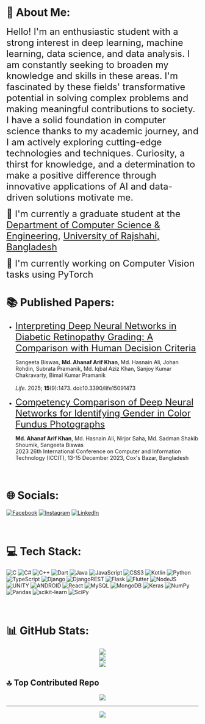 # 💫 About Me:
<font size=5>Hello! I'm an enthusiastic student with a strong interest in deep learning, machine learning, data science, and data analysis. I am constantly seeking to broaden my knowledge and skills in these areas. I'm fascinated by these fields' transformative potential in solving complex problems and making meaningful contributions to society. I have a solid foundation in computer science thanks to my academic journey, and I am actively exploring cutting-edge technologies and techniques. Curiosity, a thirst for knowledge, and a determination to make a positive difference through innovative applications of AI and data-driven solutions motivate me.</font>

<font size=5> 📖 I'm currently a graduate student at the [Department of Computer Science & Engineering](https://ru.ac.bd/cse), [University of Rajshahi, Bangladesh](https://ru.ac.bd)</font>

<font size=5>📍 I'm currently working on Computer Vision tasks using PyTorch</font>


# 📚 Published Papers:
- <font size=5> [Interpreting Deep Neural Networks in Diabetic Retinopathy Grading: A Comparison with Human Decision Criteria](https://doi.org/10.3390/life15091473)</font>
  
    Sangeeta Biswas, **Md. Ahanaf Arif Khan**, Md. Hasnain Ali, Johan Rohdin, Subrata Pramanik, Md. Iqbal Aziz Khan, Sanjoy Kumar Chakravarty, Bimal Kumar Pramanik  
    <br> _Life_. 2025; **15**(9):1473. doi:10.3390/life15091473

- <font size=5> [Competency Comparison of Deep Neural Networks for Identifying Gender in Color Fundus Photographs](https://doi.org/10.1109/ICCIT60459.2023.10441623)</font>

    **Md. Ahanaf Arif Khan**, Md. Hasnain Ali, Nirjor Saha, Md. Sadman Shakib Shoumik, Sangeeta Biswas
    <br> 2023 26th International Conference on Computer and Information Technology (ICCIT), 13-15 December 2023, Cox's Bazar, Bangladesh
<br><br><br>

# 🌐 Socials:
[![Facebook](https://img.shields.io/badge/Facebook-%231877F2.svg?logo=Facebook&logoColor=white)](https://facebook.com/ahanaf019) [![Instagram](https://img.shields.io/badge/Instagram-%23E4405F.svg?logo=Instagram&logoColor=white)](https://instagram.com/ahanaf019) [![LinkedIn](https://img.shields.io/badge/LinkedIn-%230077B5.svg?logo=linkedin&logoColor=white)](https://linkedin.com/in/ahanaf019) 
<br><br><br>

# 💻 Tech Stack:
![C](https://img.shields.io/badge/c-%2300599C.svg?style=for-the-badge&logo=c&logoColor=white) ![C#](https://img.shields.io/badge/c%23-%23239120.svg?style=for-the-badge&logo=c-sharp&logoColor=white) ![C++](https://img.shields.io/badge/c++-%2300599C.svg?style=for-the-badge&logo=c%2B%2B&logoColor=white) ![Dart](https://img.shields.io/badge/dart-%230175C2.svg?style=for-the-badge&logo=dart&logoColor=white) ![Java](https://img.shields.io/badge/java-%23ED8B00.svg?style=for-the-badge&logo=java&logoColor=white) ![JavaScript](https://img.shields.io/badge/javascript-%23323330.svg?style=for-the-badge&logo=javascript&logoColor=%23F7DF1E) ![CSS3](https://img.shields.io/badge/css3-%231572B6.svg?style=for-the-badge&logo=css3&logoColor=white) ![Kotlin](https://img.shields.io/badge/kotlin-%230095D5.svg?style=for-the-badge&logo=kotlin&logoColor=white) ![Python](https://img.shields.io/badge/python-3670A0?style=for-the-badge&logo=python&logoColor=ffdd54) ![TypeScript](https://img.shields.io/badge/typescript-%23007ACC.svg?style=for-the-badge&logo=typescript&logoColor=white) ![Django](https://img.shields.io/badge/django-%23092E20.svg?style=for-the-badge&logo=django&logoColor=white) ![DjangoREST](https://img.shields.io/badge/DJANGO-REST-ff1709?style=for-the-badge&logo=django&logoColor=white&color=ff1709&labelColor=gray) ![Flask](https://img.shields.io/badge/flask-%23000.svg?style=for-the-badge&logo=flask&logoColor=white) ![Flutter](https://img.shields.io/badge/Flutter-%2302569B.svg?style=for-the-badge&logo=Flutter&logoColor=white) ![NodeJS](https://img.shields.io/badge/node.js-6DA55F?style=for-the-badge&logo=node.js&logoColor=white) ![UNITY](https://img.shields.io/badge/Unity-%2320232a.svg?style=for-the-badge&logo=unity&logoColor=white) ![ANDROID](https://img.shields.io/badge/android-%2320232a.svg?style=for-the-badge&logo=android&logoColor=%a4c639) ![React](https://img.shields.io/badge/react-%2320232a.svg?style=for-the-badge&logo=react&logoColor=%2361DAFB) ![MySQL](https://img.shields.io/badge/mysql-%2300f.svg?style=for-the-badge&logo=mysql&logoColor=white) ![MongoDB](https://img.shields.io/badge/MongoDB-%234ea94b.svg?style=for-the-badge&logo=mongodb&logoColor=white) ![Keras](https://img.shields.io/badge/Keras-%23D00000.svg?style=for-the-badge&logo=Keras&logoColor=white) ![NumPy](https://img.shields.io/badge/numpy-%23013243.svg?style=for-the-badge&logo=numpy&logoColor=white) ![Pandas](https://img.shields.io/badge/pandas-%23150458.svg?style=for-the-badge&logo=pandas&logoColor=white) ![scikit-learn](https://img.shields.io/badge/scikit--learn-%23F7931E.svg?style=for-the-badge&logo=scikit-learn&logoColor=white) ![SciPy](https://img.shields.io/badge/SciPy-%230C55A5.svg?style=for-the-badge&logo=scipy&logoColor=%white)
<br><br><br>
# 📊 GitHub Stats:
<div align="center">

![](https://github-readme-stats.vercel.app/api?username=ahanaf019&theme=radical&hide_border=true&include_all_commits=true&count_private=true)<br>
![](https://github-readme-streak-stats.herokuapp.com/?user=ahanaf019&theme=radical&hide_border=true)<br>
![](https://github-readme-stats.vercel.app/api/top-langs/?username=ahanaf019&theme=radical&hide_border=true&include_all_commits=true&count_private=true&layout=compact)<br>
</div>

## 🔝 Top Contributed Repo
<div align="center">

![](https://github-contributor-stats.vercel.app/api?username=ahanaf019&limit=5&theme=radical&combine_all_yearly_contributions=true)

---
  [![](https://visitcount.itsvg.in/api?id=ahanaf019&icon=9&color=12)](https://visitcount.itsvg.in)
</div>
<!-- Proudly created with GPRM ( https://gprm.itsvg.in ) -->
